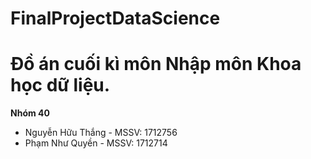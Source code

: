 # FinalProjectDataScience
# Đồ án cuối kì môn Nhập môn Khoa học dữ liệu.
**Nhóm 40**
- Nguyễn Hữu Thắng - MSSV: 1712756
- Phạm Như Quyền - MSSV: 1712714
